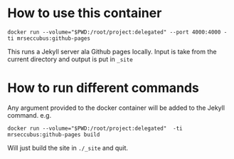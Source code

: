 # How to use this container

```
docker run --volume="$PWD:/root/project:delegated" --port 4000:4000 -ti mrseccubus:github-pages
```
This runs a Jekyll server ala Github pages locally. Input is take from the current directory and output is put in `_site`

# How to run different commands

Any argument provided to the docker container will be added to the Jekyll command. e.g.

```
docker run --volume="$PWD:/root/project:delegated"  -ti mrseccubus:github-pages build
```

Will just build the site in `./_site` and quit.